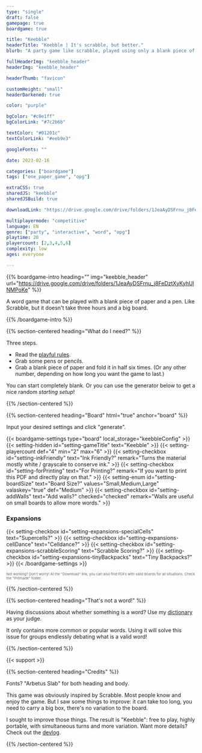 ```yaml
---
type: "single"
draft: false
gamepage: true
boardgame: true

title: "Keebble"
headerTitle: "Keebble | It's scrabble, but better."
blurb: "A party game like scrabble, played using only a blank piece of paper. It's free, and it's faster."

fullHeaderImg: "keebble_header"
headerImg: "keebble_header"

headerThumb: "favicon"

customHeight: "small"
headerDarkened: true

color: "purple"

bgColor: "#c0e1ff"
bgColorLink: "#7c2b6b"

textColor: "#01201c"
textColorLink: "#eeb9e3"

googleFonts: ""

date: 2023-02-16

categories: ["boardgame"]
tags: ["one_paper_game", "opg"]

extraCSS: true
sharedJS: "keebble"
sharedJSBuild: true

downloadLink: "https://drive.google.com/drive/folders/1JeaAyDSFrnu_j8FeDztXyKyhUlNMPoKe"

multiplayermode: "competitive"
language: EN
genre: ["party", "interactive", "word", "opg"]
playtime: 20
playercount: [2,3,4,5,6]
complexity: low
ages: everyone

---
```



{{% boardgame-intro heading="" img="keebble_header" url="https://drive.google.com/drive/folders/1JeaAyDSFrnu_j8FeDztXyKyhUlNMPoKe" %}}

A word game that can be played with a blank piece of paper and a pen. Like Scrabble, but it doesn't take three hours and a big board.

{{% /boardgame-intro %}}

{{% section-centered heading="What do I need?" %}}

Three steps.
* Read the [playful rules](rules). 
* Grab some pens or pencils.
* Grab a blank piece of paper and fold it in half six times. (Or any other number, depending on how long you want the game to last.)

You can start completely blank. Or you can use the generator below to get a nice random _starting setup_!

{{% /section-centered %}}

{{% section-centered heading="Board" html="true" anchor="board" %}}

<p>Input your desired settings and click "generate".</p>

  {{< boardgame-settings type="board" local_storage="keebbleConfig" >}}
    {{< setting-hidden id="setting-gameTitle" text="Keebble" >}}
    {{< setting-playercount def="4" min="2" max="6" >}}
    {{< setting-checkbox id="setting-inkFriendly" text="Ink Friendly?" remark="Turns the material mostly white / grayscale to conserve ink." >}}
    {{< setting-checkbox id="setting-forPrinting" text="For Printing?" remark="If you want to print this PDF and directly play on that." >}}
    {{< setting-enum id="setting-boardSize" text="Board Size?" values="Small,Medium,Large" valaskey="true" def="Medium" >}}
    {{< setting-checkbox id="setting-addWalls" text="Add walls?" checked="checked" remark="Walls are useful on small boards to allow more words." >}}
    <h3>Expansions</h3>
    {{< setting-checkbox id="setting-expansions-specialCells" text="Supercells?" >}}
    {{< setting-checkbox id="setting-expansions-cellDance" text="Celldance?" >}}
    {{< setting-checkbox id="setting-expansions-scrabbleScoring" text="Scrabble Scoring?" >}}
    {{< setting-checkbox id="setting-expansions-tinyBackpacks" text="Tiny Backpacks?" >}}
  {{< /boardgame-settings >}}

<p style="font-size:0.66em; opacity: 0.66;">Not working? Don't worry! At the "Download" link, you can also find PDFs with valid boards for all situations. Check the "Premade" folder.</p> 

{{% /section-centered %}}

{{% section-centered heading="That's not a word!" %}}

Having discussions about whether something is a word? Use my [dictionary](/tools/dictionary) as your judge.

It only contains more common or popular words. Using it will solve this issue for groups endlessly debating what is a valid word!

{{% /section-centered %}}

{{< support >}}

{{% section-centered heading="Credits" %}}

Fonts? "Arbetus Slab" for both heading and body.

This game was obviously inspired by Scrabble. Most people know and enjoy the game. But I saw some things to improve: it can take too long, you need to carry a big box, there's no variation to the board. 

I sought to improve those things. The result is "Keebble": free to play, highly portable, with simultaneous turns and more variation. Want more details? Check out the [devlog](https://pandaqi.com/blog/boardgames/keebble).

{{% /section-centered %}}